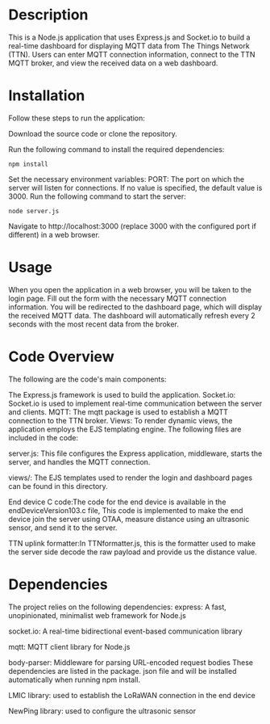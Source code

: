 # Description
This is a Node.js application that uses Express.js and Socket.io to build a real-time dashboard for displaying MQTT data from The Things Network (TTN). Users can enter MQTT connection information, connect to the TTN MQTT broker, and view the received data on a web dashboard.


# Installation
Follow these steps to run the application:

Download the source code or clone the repository.

Run the following command to install the required dependencies:

`npm install`

Set the necessary environment variables:
PORT: The port on which the server will listen for connections. If no value is specified, the default value is 3000.
Run the following command to start the server:

`node server.js`

Navigate to http://localhost:3000 (replace 3000 with the configured port if different) in a web browser.

# Usage
When you open the application in a web browser, you will be taken to the login page.
Fill out the form with the necessary MQTT connection information.
You will be redirected to the dashboard page, which will display the received MQTT data.
The dashboard will automatically refresh every 2 seconds with the most recent data from the broker.

# Code Overview
The following are the code's main components:

The Express.js framework is used to build the application.
Socket.io: Socket.io is used to implement real-time communication between the server and clients.
MQTT: The mqtt package is used to establish a MQTT connection to the TTN broker.
Views: To render dynamic views, the application employs the EJS templating engine.
The following files are included in the code:

server.js: This file configures the Express application, middleware, starts the server, and handles the MQTT connection.

views/: The EJS templates used to render the login and dashboard pages can be found in this directory.

End device C code:The code for the end device is available in the endDeviceVersion103.c file, This code is implemented to make the end device join the server using OTAA, measure distance using an ultrasonic sensor, and send it to the server.

TTN uplink formatter:In TTNformatter.js, this is the formatter used to make the server side decode the raw payload and provide us the distance value.

# Dependencies
The project relies on the following dependencies:
express: A fast, unopinionated, minimalist web framework for Node.js

socket.io: A real-time bidirectional event-based communication library

mqtt: MQTT client library for Node.js

body-parser: Middleware for parsing URL-encoded request bodies
These dependencies are listed in the package. json file and will be installed automatically when running npm install.

LMIC library: used to establish the LoRaWAN connection in the end device

NewPing library: used to configure the ultrasonic sensor



